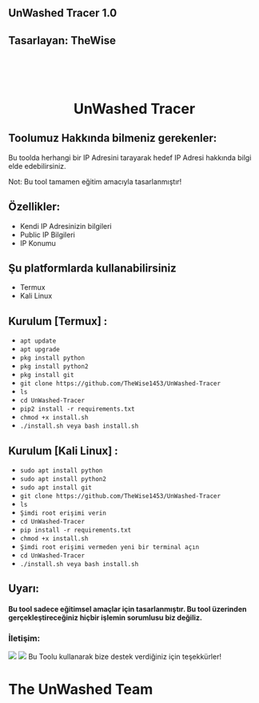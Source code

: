 ## UnWashed Tracer 1.0 
## Tasarlayan: TheWise
<h1 align="center">
  <br>
  <br>
  UnWashed Tracer
  <br>
</h1>
<p align="center">
</p>




## Toolumuz Hakkında bilmeniz gerekenler:

Bu toolda herhangi bir IP Adresini tarayarak hedef IP Adresi
hakkında bilgi elde edebilirsiniz.

Not: Bu tool tamamen eğitim amacıyla tasarlanmıştır!

## Özellikler:

- Kendi IP Adresinizin bilgileri
- Public IP Bilgileri
- IP Konumu

## Şu platformlarda kullanabilirsiniz
- Termux
- Kali Linux

## Kurulum [Termux] :

* `apt update`
* `apt upgrade`
* `pkg install python`
* `pkg install python2`
* `pkg install git`
* `git clone https://github.com/TheWise1453/UnWashed-Tracer`
* `ls`
* `cd UnWashed-Tracer`
* `pip2 install -r requirements.txt`
* `chmod +x install.sh`
* `./install.sh veya bash install.sh`

## Kurulum [Kali Linux] :

* `sudo apt install python`
* `sudo apt install python2`
* `sudo apt install git`
* `git clone https://github.com/TheWise1453/UnWashed-Tracer`
* `ls`
* `Şimdi root erişimi verin`
* `cd UnWashed-Tracer`
* `pip install -r requirements.txt`
* `chmod +x install.sh`
* `Şimdi root erişimi vermeden yeni bir terminal açın` 
* `cd UnWashed-Tracer`
* `./install.sh veya bash install.sh`

## Uyarı:
#### Bu tool sadece eğitimsel amaçlar için tasarlanmıştır. Bu tool üzerinden gerçekleştireceğiniz hiçbir işlemin sorumlusu biz değiliz.


  
  ### İletişim:
<p align="left">
  <a href="https://github.com/TheWise1453" target="_blank"><img src="https://img.shields.io/badge/Github-TheWise1453-green?style=for-the-badge&logo=github"></a>
  <a href="https://www.instagram.com/yeazyycw" target="_blank"><img src="https://img.shields.io/badge/IG-%40yeazyycw-red?style=for-the-badge&logo=instagram"></a>
 <a


 ## Bu Toolu kullanarak bize destek verdiğiniz için teşekkürler!



# The UnWashed Team


